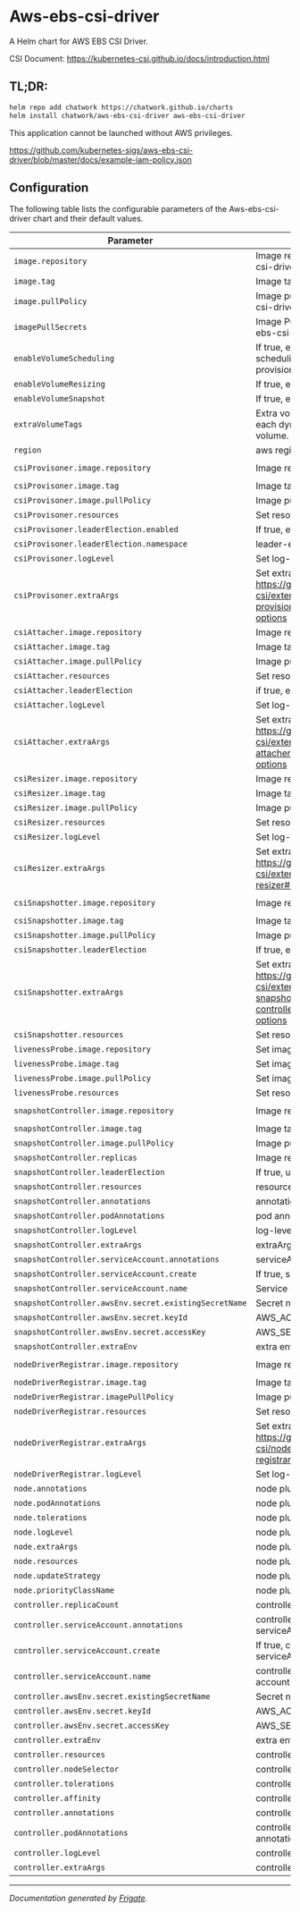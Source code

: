 
Aws-ebs-csi-driver
===========

A Helm chart for AWS EBS CSI Driver.

CSI Document: https://kubernetes-csi.github.io/docs/introduction.html

## TL;DR:

```bash
helm repo add chatwork https://chatwork.github.io/charts
helm install chatwork/aws-ebs-csi-driver aws-ebs-csi-driver
```

This application cannot be launched without AWS privileges.

https://github.com/kubernetes-sigs/aws-ebs-csi-driver/blob/master/docs/example-iam-policy.json

## Configuration

The following table lists the configurable parameters of the Aws-ebs-csi-driver chart and their default values.

| Parameter                | Description             | Default        |
| ------------------------ | ----------------------- | -------------- |
| `image.repository` | Image repository aws-ebs-csi-driver(controller, node) | `"amazon/aws-ebs-csi-driver"` |
| `image.tag` | Image tag aws-ebs-csi-driver | `"v0.7.0"` |
| `image.pullPolicy` | Image pull policy for aws-ebs-csi-driver | `"IfNotPresent"` |
| `imagePullSecrets` | Image Pull Secrets for aws-ebs-csi-driver | `[]` |
| `enableVolumeScheduling` | If true, enable volume scheduling for dynamic volume provisioning  | `false` |
| `enableVolumeResizing` | If true, enable volume resizing    | `false` |
| `enableVolumeSnapshot` | If true, enable volume snapshot    | `false` |
| `extraVolumeTags` | Extra volume tags to attach to each dynamically provisioned volume. | `{}` |
| `region` | aws region | `""` |
| `csiProvisoner.image.repository` | Image repository  | `"quay.io/k8scsi/csi-provisioner"` |
| `csiProvisoner.image.tag` | Image tag   | `"v1.6.0"` |
| `csiProvisoner.image.pullPolicy` | Image pullPolicy  | `"Always"` |
| `csiProvisoner.resources` | Set resources   | `{}` |
| `csiProvisoner.leaderElection.enabled` | If true, enable leader-election | `true` |
| `csiProvisoner.leaderElection.namespace` | leader-election namespace | `""` |
| `csiProvisoner.logLevel` | Set log-level  | `5` |
| `csiProvisoner.extraArgs` | Set extraArgs https://github.com/kubernetes-csi/external-provisioner#command-line-options | `[]` |
| `csiAttacher.image.repository` | Image repository | `"quay.io/k8scsi/csi-attacher"` |
| `csiAttacher.image.tag` | Image tag  | `"v3.0.2"` |
| `csiAttacher.image.pullPolicy` | Image pullPolicy  | `"Always"` |
| `csiAttacher.resources` | Set resources  | `{}` |
| `csiAttacher.leaderElection` | if true, enable leader-election | `true` |
| `csiAttacher.logLevel` | Set log-level | `5` |
| `csiAttacher.extraArgs` | Set extraArgs https://github.com/kubernetes-csi/external-attacher#command-line-options | `[]` |
| `csiResizer.image.repository` | Image repository | `"quay.io/k8scsi/csi-resizer"` |
| `csiResizer.image.tag` | Image tag  | `"v1.0.1"` |
| `csiResizer.image.pullPolicy` | Image pullPolicy | `"Always"` |
| `csiResizer.resources` | Set resources  | `{}` |
| `csiResizer.logLevel` | Set log-level  | `5` |
| `csiResizer.extraArgs` | Set extraArgs https://github.com/kubernetes-csi/external-resizer#command-line-options | `[]` |
| `csiSnapshotter.image.repository` | Image repository | `"quay.io/k8scsi/csi-snapshotter"` |
| `csiSnapshotter.image.tag` | Image tag | `"v3.0.2"` |
| `csiSnapshotter.image.pullPolicy` | Image pullPolicy | `"Always"` |
| `csiSnapshotter.leaderElection` | If true, enable leader-election  | `true` |
| `csiSnapshotter.extraArgs` | Set extraArgs https://github.com/kubernetes-csi/external-snapshotter#snapshot-controller-command-line-options | `[]` |
| `csiSnapshotter.resources` | Set resources | `{}` |
| `livenessProbe.image.repository` | Set image repository  | `"quay.io/k8scsi/livenessprobe"` |
| `livenessProbe.image.tag` | Set image tag | `"v2.1.0"` |
| `livenessProbe.image.pullPolicy` | Set image pullPolicy  | `"Always"` |
| `livenessProbe.resources` | Set resources  | `{}` |
| `snapshotController.image.repository` | Image repository  | `"quay.io/k8scsi/snapshot-controller"` |
| `snapshotController.image.tag` | Image tag  | `"v3.0.0"` |
| `snapshotController.image.pullPolicy` | Image pullPolicy | `"IfNotPresent"` |
| `snapshotController.replicas` | Image replicas | `1` |
| `snapshotController.leaderElection` | If true, use leader-election  | `false` |
| `snapshotController.resources` | resources  | `{}` |
| `snapshotController.annotations` | annotations | `{}` |
| `snapshotController.podAnnotations` | pod annotations | `{}` |
| `snapshotController.logLevel` | log-level | `5` |
| `snapshotController.extraArgs` | extraArgs | `[]` |
| `snapshotController.serviceAccount.annotations` | serviceAccount annotations  | `{}` |
| `snapshotController.serviceAccount.create` | If true, serviceAccount created | `true` |
| `snapshotController.serviceAccount.name` | Service account to be used | `null` |
| `snapshotController.awsEnv.secret.existingSecretName` | Secret name to be used | `null` |
| `snapshotController.awsEnv.secret.keyId` | AWS_ACCESS_KEY_ID | `null` |
| `snapshotController.awsEnv.secret.accessKey` | AWS_SECRET_ACCESS_KEY | `null` |
| `snapshotController.extraEnv` | extra environment value | `null` |
| `nodeDriverRegistrar.image.repository` | Image repository | `"quay.io/k8scsi/csi-node-driver-registrar"` |
| `nodeDriverRegistrar.image.tag` | Image tag  | `"v2.0.1"` |
| `nodeDriverRegistrar.imagePullPolicy` | Image pullPolicy | `"Always"` |
| `nodeDriverRegistrar.resources` | Set resources  | `{}` |
| `nodeDriverRegistrar.extraArgs` | Set extraArgs https://github.com/kubernetes-csi/node-driver-registrar#optional-arguments | `[]` |
| `nodeDriverRegistrar.logLevel` | Set log-level | `5` |
| `node.annotations` | node plugin annotations | `{}` |
| `node.podAnnotations` | node plugin pod annotations | `{}` |
| `node.tolerations` | node plugin tolerations | `[]` |
| `node.logLevel` | node plugin log-level | `5` |
| `node.extraArgs` | node plugin extra args  | `[]` |
| `node.resources` | node plugin resources | ... |
| `node.updateStrategy` | node plugin updateStrategy | ... |
| `node.priorityClassName` | node plugin priorityClassName | `"system-node-critical"` |
| `controller.replicaCount` | controller replicaCount | `2` |
| `controller.serviceAccount.annotations` | controller plugin serviceAccount annotations  | `{}` |
| `controller.serviceAccount.create` | If true, controller plugin serviceAccount create | `true` |
| `controller.serviceAccount.name` | controller plugin service account to be used | `null` |
| `controller.awsEnv.secret.existingSecretName` | Secret name to be used | `null` |
| `controller.awsEnv.secret.keyId` | AWS_ACCESS_KEY_ID | `null` |
| `controller.awsEnv.secret.accessKey` | AWS_SECRET_ACCESS_KEY | `null` |
| `controller.extraEnv` | extra environment value | `null` |
| `controller.resources` | controller plugin resources | ... |
| `controller.nodeSelector` | controller plugin nodeSelector  | `{}` |
| `controller.tolerations` | controller plugin tolerations  | `[]` |
| `controller.affinity` | controller plugin affinity  | `{}` |
| `controller.annotations` | controller plugin annotations | `{}` |
| `controller.podAnnotations` | controller plugin pod annotations | `{}` |
| `controller.logLevel` | controller plugin log-level | `5` |
| `controller.extraArgs` | controller plugin extra args  | `[]` |

---
_Documentation generated by [Frigate](https://frigate.readthedocs.io)._

